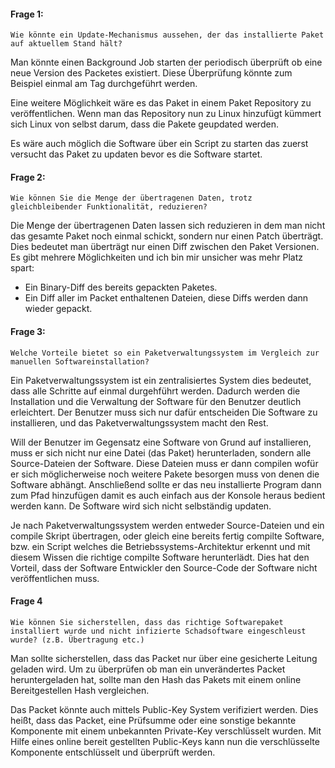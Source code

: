 
#### Frage 1:
``` 
Wie könnte ein Update-Mechanismus aussehen, der das installierte Paket auf aktuellem Stand hält?
```

Man könnte einen Background Job starten der periodisch überprüft ob eine neue Version des Packetes existiert. Diese Überprüfung könnte zum Beispiel einmal am Tag durchgeführt werden. 

Eine weitere Möglichkeit wäre es das Paket in einem Paket Repository zu veröffentlichen. Wenn man das Repository nun zu Linux hinzufügt kümmert sich Linux von selbst darum, dass die Pakete geupdated werden.

Es wäre auch möglich die Software über ein Script zu starten das zuerst versucht das Paket zu updaten bevor es die Software startet.
 

#### Frage 2:
```
Wie können Sie die Menge der übertragenen Daten, trotz gleichbleibender Funktionalität, reduzieren?
``` 
Die Menge der übertragenen Daten lassen sich reduzieren in dem man nicht das gesamte Paket noch einmal schickt, sondern nur einen Patch überträgt. Dies bedeutet man überträgt nur einen Diff zwischen den Paket Versionen. Es gibt mehrere Möglichkeiten und ich bin mir unsicher was mehr Platz spart:
* Ein Binary-Diff des bereits gepackten Paketes.
* Ein Diff aller im Packet enthaltenen Dateien, diese Diffs werden dann wieder gepackt.

#### Frage 3:
```
Welche Vorteile bietet so ein Paketverwaltungssystem im Vergleich zur manuellen Softwareinstallation?
``` 

Ein Paketverwaltungssystem ist ein zentralisiertes System dies bedeutet, dass alle Schritte auf einmal durgehführt werden. Dadurch werden die Installation und die Verwaltung der Software für den Benutzer deutlich erleichtert. Der Benutzer muss sich nur dafür entscheiden Die Software zu installieren, und das Paketverwaltungssystem macht den Rest. 

Will der Benutzer im Gegensatz eine Software von Grund auf installieren, muss er sich nicht nur eine Datei (das Paket) herunterladen, sondern alle Source-Dateien der Software. Diese Dateien muss er dann compilen wofür er sich möglicherweise noch weitere Pakete besorgen muss von denen die Software abhängt. Anschließend sollte er das neu installierte Program dann zum Pfad hinzufügen damit es auch einfach aus der Konsole heraus bedient werden kann. De Software wird sich nicht selbständig updaten.

Je nach Paketverwaltungssystem werden entweder Source-Dateien und ein compile Skript übertragen, oder gleich eine bereits fertig compilte Software, bzw. ein Script welches die Betriebssystems-Architektur erkennt und mit diesem Wissen die richtige compilte Software herunterlädt. Dies hat den Vorteil, dass der Software Entwickler den Source-Code der Software nicht veröffentlichen muss.

#### Frage 4
```
Wie können Sie sicherstellen, dass das richtige Softwarepaket installiert wurde und nicht infizierte Schadsoftware eingeschleust wurde? (z.B. Übertragung etc.)
``` 

Man sollte sicherstellen, dass das Packet nur über eine gesicherte Leitung geladen wird. Um zu überprüfen ob man ein unverändertes Packet heruntergeladen hat, sollte man den Hash das Pakets mit einem online Bereitgestellen Hash vergleichen.

Das Packet könnte auch mittels Public-Key System verifiziert werden. Dies heißt, dass das Packet, eine Prüfsumme oder eine sonstige bekannte Komponente mit einem unbekannten Private-Key verschlüsselt wurden. Mit Hilfe eines online bereit gestellten Public-Keys kann nun die verschlüsselte Komponente entschlüsselt und überprüft werden.
